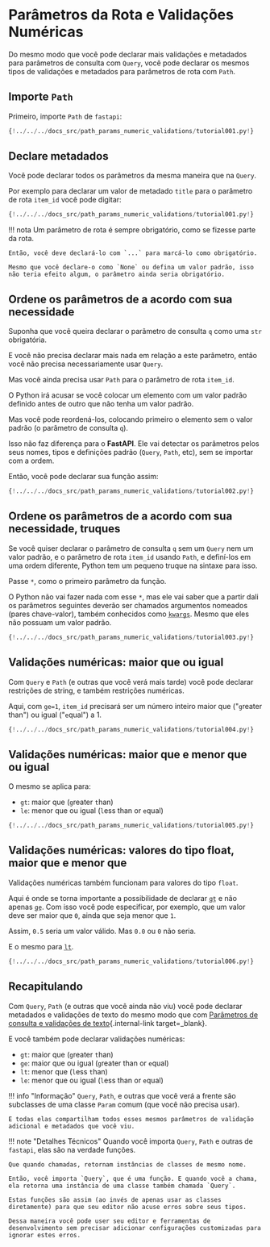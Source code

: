# Parâmetros da Rota e Validações Numéricas

Do mesmo modo que você pode declarar mais validações e metadados para parâmetros de consulta com `Query`, você pode declarar os mesmos tipos de validações e metadados para parâmetros de rota com `Path`.

## Importe `Path`

Primeiro, importe `Path` de `fastapi`:

```Python hl_lines="3"
{!../../../docs_src/path_params_numeric_validations/tutorial001.py!}
```

## Declare metadados

Você pode declarar todos os parâmetros da mesma maneira que na `Query`.

Por exemplo para declarar um valor de metadado `title` para o parâmetro de rota `item_id` você pode digitar:

```Python hl_lines="10"
{!../../../docs_src/path_params_numeric_validations/tutorial001.py!}
```

!!! nota
    Um parâmetro de rota é sempre obrigatório, como se fizesse parte da rota.
    
    Então, você deve declará-lo com `...` para marcá-lo como obrigatório.

    Mesmo que você declare-o como `None` ou defina um valor padrão, isso não teria efeito algum, o parâmetro ainda seria obrigatório.

## Ordene os parâmetros de a acordo com sua necessidade

Suponha que você queira declarar o parâmetro de consulta `q` como uma `str` obrigatória.

E você não precisa declarar mais nada em relação a este parâmetro, então você não precisa necessariamente usar `Query`.

Mas você ainda precisa usar `Path` para o parâmetro de rota `item_id`.

O Python irá acusar se você colocar um elemento com um valor padrão definido antes de outro que não tenha um valor padrão.

Mas você pode reordená-los, colocando primeiro o elemento sem o valor padrão (o parâmetro de consulta `q`).

Isso não faz diferença para o **FastAPI**. Ele vai detectar os parâmetros pelos seus nomes, tipos e definições padrão (`Query`, `Path`, etc), sem se importar com a ordem.

Então, você pode declarar sua função assim:

```Python hl_lines="8"
{!../../../docs_src/path_params_numeric_validations/tutorial002.py!}
```

## Ordene os parâmetros de a acordo com sua necessidade, truques

Se você quiser declarar o parâmetro de consulta `q` sem um `Query` nem um valor padrão, e o parâmetro de rota `item_id` usando `Path`, e definí-los em uma ordem diferente, Python tem um pequeno truque na sintaxe para isso.

Passe `*`, como o primeiro parâmetro da função.

O Python não vai fazer nada com esse `*`, mas ele vai saber que a partir dali os parâmetros seguintes deverão ser chamados argumentos nomeados (pares chave-valor), também conhecidos como <abbr title="Do inglês: K-ey W-ord Arg-uments"><code>kwargs</code></abbr>. Mesmo que eles não possuam um valor padrão.

```Python hl_lines="8"
{!../../../docs_src/path_params_numeric_validations/tutorial003.py!}
```

## Validações numéricas: maior que ou igual

Com `Query` e `Path` (e outras que você verá mais tarde) você pode declarar restrições de string, e também restrições numéricas.

Aqui, com `ge=1`, `item_id` precisará ser um número inteiro maior que ("`g`reater than") ou igual ("`e`qual") a 1.

```Python hl_lines="8"
{!../../../docs_src/path_params_numeric_validations/tutorial004.py!}
```

## Validações numéricas: maior que e menor que ou igual

O mesmo se aplica para:

* `gt`: maior que (`g`reater `t`han)
* `le`: menor que ou igual (`l`ess than or `e`qual)

```Python hl_lines="9"
{!../../../docs_src/path_params_numeric_validations/tutorial005.py!}
```

## Validações numéricas: valores do tipo float, maior que e menor que

Validações numéricas também funcionam para valores do tipo `float`.

Aqui é onde se torna importante a possibilidade de declarar <abbr title="greater than"><code>gt</code></abbr> e não apenas <abbr title="greater than or equal"><code>ge</code></abbr>. Com isso você pode especificar, por exemplo, que um valor deve ser maior que `0`, ainda que seja menor que `1`.

Assim, `0.5` seria um valor válido. Mas `0.0` ou `0` não seria.

E o mesmo para <abbr title="less than"><code>lt</code></abbr>.

```Python hl_lines="11"
{!../../../docs_src/path_params_numeric_validations/tutorial006.py!}
```

## Recapitulando

Com `Query`, `Path` (e outras que você ainda não viu) você pode declarar metadados e validações de texto do mesmo modo que com [Parâmetros de consulta e validações de texto](query-params-str-validations.md){.internal-link target=_blank}.

E você também pode declarar validações numéricas:

* `gt`: maior que (`g`reater `t`han)
* `ge`: maior que ou igual (`g`reater than or `e`qual)
* `lt`: menor que (`l`ess `t`han)
* `le`: menor que ou igual (`l`ess than or `e`qual)

!!! info "Informação"
    `Query`, `Path`, e outras que você verá a frente são subclasses de uma classe `Param` comum (que você não precisa usar).

    E todas elas compartilham todos esses mesmos parâmetros de validação adicional e metadados que você viu.

!!! note "Detalhes Técnicos"
    Quando você importa `Query`, `Path` e outras de `fastapi`, elas são na verdade funções.

    Que quando chamadas, retornam instâncias de classes de mesmo nome.

    Então, você importa `Query`, que é uma função. E quando você a chama, ela retorna uma instância de uma classe também chamada `Query`.

    Estas funções são assim (ao invés de apenas usar as classes diretamente) para que seu editor não acuse erros sobre seus tipos.

    Dessa maneira você pode user seu editor e ferramentas de desenvolvimento sem precisar adicionar configurações customizadas para ignorar estes erros.
